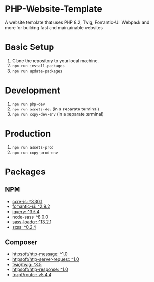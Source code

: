 # PHP-Website-Template
A website template that uses PHP 8.2, Twig, Fomantic-UI, Webpack and more for building fast and maintainable websites.

# Basic Setup
1. Clone the repository to your local machine.
2. `npm run install-packages`
3. `npm run update-packages`

# Development

1. `npm run php-dev`
2. `npm run assets-dev` (in a separate terminal)
3. `npm run copy-dev-env` (in a separate terminal)

# Production

1. `npm run assets-prod`
2. `npm run copy-prod-env`

# Packages

## NPM

* [core-js: ^3.30.1](https://www.npmjs.com/package/core-js)
* [fomantic-ui: ^2.9.2](https://www.npmjs.com/package/fomantic-ui)
* [jquery: ^3.6.4](https://www.npmjs.com/package/jquery)
* [node-sass: ^8.0.0](https://www.npmjs.com/package/node-sass)
* [sass-loader: ^13.2.1](https://www.npmjs.com/package/sass-loader)
* [scss: ^0.2.4](https://www.npmjs.com/package/scss)

## Composer

* [httpsoft/http-message: ^1.0](https://packagist.org/packages/httpsoft/http-message)
* [httpsoft/http-server-request: ^1.0](https://packagist.org/packages/httpsoft/http-server-request)
* [twig/twig: ^3.5](https://packagist.org/packages/twig/twig)
* [httpsoft/http-response: ^1.0](https://packagist.org/packages/httpsoft/http-response)
* [tnapf/router: v5.4.4](https://packagist.org/packages/tnapf/router)
